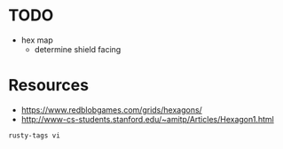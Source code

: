 # TODO

- hex map
  - determine shield facing

# Resources

- https://www.redblobgames.com/grids/hexagons/
- http://www-cs-students.stanford.edu/~amitp/Articles/Hexagon1.html

`rusty-tags vi`

